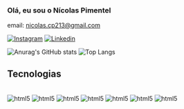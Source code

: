 ### Olá, eu sou o Nícolas Pimentel
email: nicolas.cp213@gmail.com

[![Instagram](
    https://img.shields.io/badge/Instagram-E4405F?style=for-the-badge&logo=instagram&logoColor=white
)](https://www.instagram.com/nicolau.cp/)  [![Linkedin](
    https://img.shields.io/badge/LinkedIn-0077B5?style=for-the-badge&logo=linkedin&logoColor=white
)](https://www.linkedin.com/in/nicolas-pimentel-828838284/)

![Anurag's GitHub stats](https://github-readme-stats.vercel.app/api?username=anuraghazra&show_icons=true&theme=radical)     ![Top Langs](https://github-readme-stats.vercel.app/api/top-langs/?username=anuraghazra&layout=compact)

 ## Tecnologias
  <div style = "display: inline_block"><br/>
         <img align="center" alt="html5" src="https://img.shields.io/badge/React_Native-20232A?style=for-the-badge&logo=react&logoColor=61DAFB" > 
  <img align="center" alt="html5" src="https://img.shields.io/badge/JavaScript-F7DF1E?style=for-the-badge&logo=javascript&logoColor=black" >   
  <img align="center" alt="html5" src="https://img.shields.io/badge/Python-14354C?style=for-the-badge&logo=python&logoColor=white" > 
  <img align="center" alt="html5" src="https://img.shields.io/badge/Django-092E20?style=for-the-badge&logo=django&logoColor=white" > 
   <img align="center" alt="html5" src="https://img.shields.io/badge/TypeScript-007ACC?style=for-the-badge&logo=typescript&logoColor=white" > 
   <img align="center" alt="html5" src="https://img.shields.io/badge/PostgreSQL-316192?style=for-the-badge&logo=postgresql&logoColor=white" > 

   <img align="center" alt="html5" src="https://img.shields.io/badge/Supabase-181818?style=for-the-badge&logo=supabase&logoColor=white" >   
  </div>



